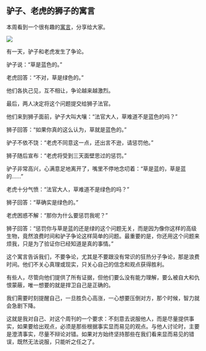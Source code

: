 ## 驴子、老虎的狮子的寓言

本周看到一个很有趣的[寓言](https://philosophicsblog.wordpress.com/2022/06/30/lions-and-tigers-and-a-jackass/)，分享给大家。

![](https://cdn.beekka.com/blogimg/asset/202409/bg2024090806.webp)

有一天，驴子和老虎发生了争论。

驴子说：“草是蓝色的。”

老虎回答：“不对，草是绿色的。”

他们各执己见，互不相让，争论越来越激烈。

最后，两人决定将这个问题提交给狮子法官。

他们来到狮子面前，驴子大叫大嚷：“法官大人，草难道不是蓝色的吗？”

狮子回答：“如果你真的这么认为，草就是蓝色的。”

驴子不依不饶：“老虎不同意这一点，还出言不逊，请惩罚他。”

狮子随后宣布：“老虎将受到三天面壁思过的惩罚。”

驴子非常高兴，心满意足地离开了，嘴里不停地念叨着：“草是蓝的，草是蓝的……”

老虎十分气愤：“法官大人，草难道不是绿色的吗？”

狮子回答：“草确实是绿色的。”

老虎困惑不解：“那你为什么要惩罚我呢？”

狮子回答：“惩罚你与草是蓝的还是绿的这个问题无关，而是因为像你这样的高级生物，竟然浪费时间和驴子争论这样简单的问题。最重要的是，你还用这个问题来烦我，只是为了验证你已经知道是真的事情。”

这个寓言告诉我们，不要争论，尤其是不要跟没有常识的狂热分子争论，那是浪费时间。他们不关心真理或现实，只关心自己的信念和观点获得胜利。

有些人，尽管向他们提供了所有证据，但他们要么没有能力理解，要么被自大和仇恨蒙蔽，唯一想要的就是捍卫自己是正确的。

我们需要时刻提醒自己，一旦胜负心高涨，一心想要压倒对方，那个时候，智力就会急剧下降。

这就是我对自己、对这个周刊的一个要求：不刻意去说服他人，而是尽量提供事实，如果要给出观点，必须是那些根据事实显而易见的观点。与他人讨论时，主要是澄清事实，尽量不辩论对错。如果对方始终坚持那些在我们看来显而易见的错误，既然无法说服，只能听之任之了。

